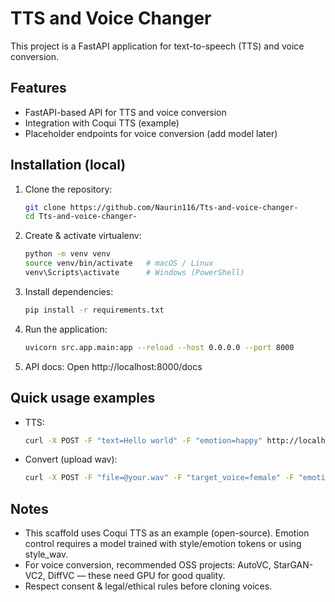 # TTS and Voice Changer

This project is a FastAPI application for text-to-speech (TTS) and voice conversion.

## Features
- FastAPI-based API for TTS and voice conversion
- Integration with Coqui TTS (example)
- Placeholder endpoints for voice conversion (add model later)

## Installation (local)
1. Clone the repository:
   ```bash
   git clone https://github.com/Naurin116/Tts-and-voice-changer-
   cd Tts-and-voice-changer-
   ```

2. Create & activate virtualenv:
   ```bash
   python -m venv venv
   source venv/bin/activate   # macOS / Linux
   venv\Scripts\activate      # Windows (PowerShell)
   ```

3. Install dependencies:
   ```bash
   pip install -r requirements.txt
   ```

4. Run the application:
   ```bash
   uvicorn src.app.main:app --reload --host 0.0.0.0 --port 8000
   ```

5. API docs:
   Open http://localhost:8000/docs

## Quick usage examples
- TTS:
  ```bash
  curl -X POST -F "text=Hello world" -F "emotion=happy" http://localhost:8000/tts --output sample.wav
  ```
- Convert (upload wav):
  ```bash
  curl -X POST -F "file=@your.wav" -F "target_voice=female" -F "emotion=angry" http://localhost:8000/convert --output converted.wav
  ```

## Notes
- This scaffold uses Coqui TTS as an example (open-source). Emotion control requires a model trained with style/emotion tokens or using style_wav.
- For voice conversion, recommended OSS projects: AutoVC, StarGAN-VC2, DiffVC — these need GPU for good quality.
- Respect consent & legal/ethical rules before cloning voices.
